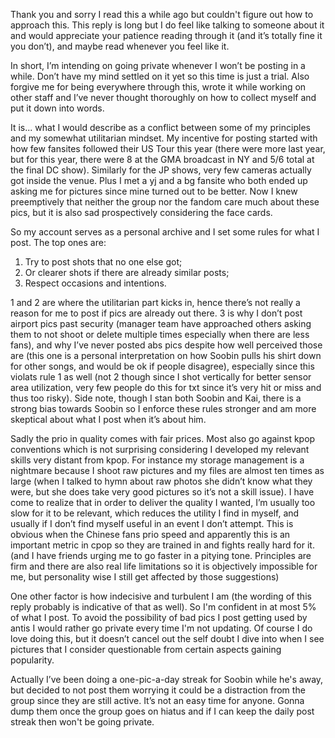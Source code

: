 Thank you and sorry I read this a while ago but couldn't figure out how to approach this. This reply is long but I do feel like talking to someone about it and would appreciate your patience reading through it (and it’s totally fine it you don’t), and maybe read whenever you feel like it.

In short, I’m intending on going private whenever I won’t be posting in a while. Don’t have my mind settled on it yet so this time is just a trial. Also forgive me for being everywhere through this, wrote it while working on other staff and I’ve never thought thoroughly on how to collect myself and put it down into words.  

It is... what I would describe as a conflict between some of my principles and my somewhat utilitarian mindset. My incentive for posting started with how few fansites followed their US Tour this year (there were more last year, but for this year, there were 8 at the GMA broadcast in NY and 5/6 total at the final DC show). Similarly for the JP shows, very few cameras actually got inside the venue. Plus I met a yj  and a bg fansite who both ended up asking me for pictures since mine turned out to be better. Now I knew preemptively that neither the group nor the fandom care much about these pics, but it is also sad prospectively considering the face cards. 

So my account serves as a personal archive and I set some rules for what I post. The top ones are: 
1. Try to post shots that no one else got; 
2. Or clearer shots if there are already similar posts; 
3. Respect occasions and intentions.

1 and 2 are where the utilitarian part kicks in, hence there’s not really a reason for me to post if pics are already out there. 3 is why I don’t post airport pics past security (manager team have approached others asking them to not shoot or delete multiple times especially when there are less fans), and why I’ve never posted abs pics despite how well perceived those are (this one is a personal interpretation on how Soobin pulls his shirt down for other songs, and would be ok if people disagree), especially since this violats rule 1 as well (not 2 though since I shot vertically for better sensor area utilization, very few people do this for txt since it’s very hit or miss and thus too risky). Side note, though I stan both Soobin and Kai, there is a strong bias towards Soobin so I enforce these rules stronger and am more skeptical about what I post when it’s about him. 

Sadly the prio in quality comes with fair prices. Most  also go against kpop conventions which is not surprising considering I developed my relevant skills very distant from kpop. For instance my storage management is a nightmare because I shoot raw pictures and my files are almost ten times as large (when I talked to hymn about raw photos she didn’t know what they were, but she does take very good pictures so it’s not a skill issue). I have come to realize that in order to deliver the quality I wanted, I’m usually too slow for it to be relevant, which reduces the utility I find in myself, and usually if I don’t find myself useful in an event I don’t attempt. This is obvious when the Chinese fans prio speed and apparently this is an important metric in cpop so they are trained in and fights really hard for it. (and I have friends urging me to go faster in a pitying tone. Principles are firm and there are also real life limitations so it is objectively impossible for me, but personality wise I still get affected by those suggestions)

One other factor is how indecisive and turbulent I am (the wording of this reply probably is indicative of that as well). So I'm confident in at most 5% of what I post. To avoid the possibility of bad pics I post getting used by antis I would rather go private every time I'm not  updating. Of course I do love doing this, but it doesn’t cancel out the self doubt I dive into when I see pictures that I consider questionable from certain aspects gaining popularity.  

Actually I’ve been doing a one-pic-a-day streak for Soobin while he's away, but decided to not post them worrying it could be a distraction from the group since they are still active. It’s not an easy time for anyone. Gonna dump them once the group goes on hiatus and if I can keep the daily post streak then won't be going private. 
